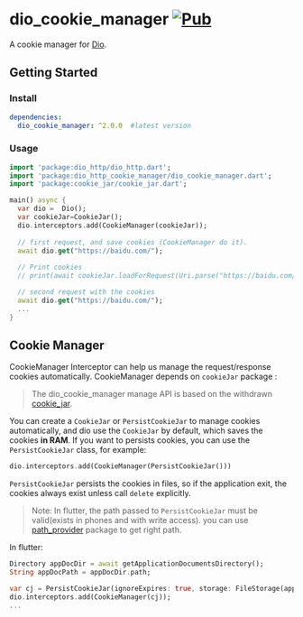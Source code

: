# dio_cookie_manager [![Pub](https://img.shields.io/pub/v/dio_cookie_manager.svg?style=flat-square)](https://pub.dartlang.org/packages/dio_cookie_manager)

A  cookie manager for [Dio](https://github.com/dart-tools/dio_http). 

## Getting Started

### Install

```yaml
dependencies:
  dio_cookie_manager: ^2.0.0  #latest version
```

### Usage

```dart
import 'package:dio_http/dio_http.dart';
import 'package:dio_http_cookie_manager/dio_cookie_manager.dart';
import 'package:cookie_jar/cookie_jar.dart';

main() async {
  var dio =  Dio();
  var cookieJar=CookieJar();
  dio.interceptors.add(CookieManager(cookieJar));
  
  // first request, and save cookies (CookieManager do it).
  await dio.get("https://baidu.com/");
  
  // Print cookies
  // print(await cookieJar.loadForRequest(Uri.parse("https://baidu.com/")));

  // second request with the cookies
  await dio.get("https://baidu.com/");
  ... 
}
```

## Cookie Manager

CookieManager Interceptor can help us manage the request/response cookies automatically. CookieManager depends on `cookieJar` package :

> The dio_cookie_manager  manage API is based on the withdrawn [cookie_jar](https://github.com/flutterchina/cookie_jar).

You can create a `CookieJar` or `PersistCookieJar` to manage cookies automatically, and dio use the `CookieJar` by default, which saves the cookies **in RAM**. If you want to persists cookies, you can use the `PersistCookieJar` class, for example:

```dart
dio.interceptors.add(CookieManager(PersistCookieJar()))
```

`PersistCookieJar` persists the cookies in files, so if the application exit, the cookies always exist unless call `delete` explicitly.

> Note: In flutter, the path passed to `PersistCookieJar` must be valid(exists in phones and with write access). you can use [path_provider](https://pub.dartlang.org/packages/path_provider) package to get right path.

In flutter: 

```dart
Directory appDocDir = await getApplicationDocumentsDirectory();
String appDocPath = appDocDir.path;

var cj = PersistCookieJar(ignoreExpires: true, storage: FileStorage(appDocPath +"/.cookies/" ));
dio.interceptors.add(CookieManager(cj));
...
```
